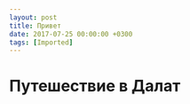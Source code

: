 ```yaml
---
layout: post
title: Привет
date: 2017-07-25 00:00:00 +0300
tags: [Imported]
---
```

# Путешествие в Далат 


